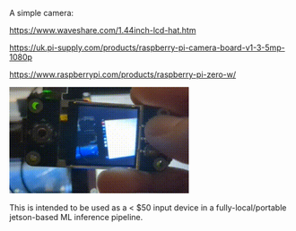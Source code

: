 A simple camera:

https://www.waveshare.com/1.44inch-lcd-hat.htm

https://uk.pi-supply.com/products/raspberry-pi-camera-board-v1-3-5mp-1080p

https://www.raspberrypi.com/products/raspberry-pi-zero-w/

![very basic demo](demo.gif)

This is intended to be used as a < $50 input device in a fully-local/portable jetson-based ML inference pipeline.
